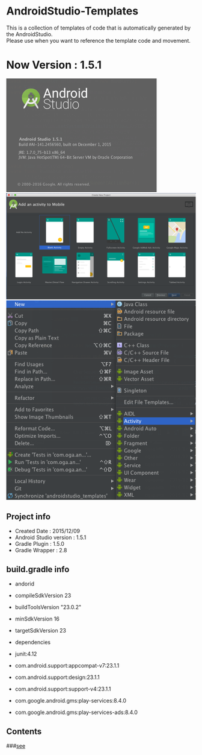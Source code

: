 # AndroidStudio-Templates

This is a collection of templates of code that is automatically generated by the AndroidStudio.  
Please use when you want to reference the template code and movement.

# Now Version : 1.5.1

![cap](art/about_as_v1.5.1.png)  
![cap](art/new_project_v1.5.1.png)  
![cap](art/new_v1.5.1.png)  

## Project info
* Created Date : 2015/12/09
* Android Studio version : 1.5.1
* Gradle Plugin : 1.5.0
* Gradle Wrapper : 2.8

## build.gradle info

* andorid
 * compileSdkVersion 23
 * buildToolsVersion "23.0.2"
 * minSdkVersion 16
 * targetSdkVersion 23

* dependencies
 * junit:4.12
 * com.android.support:appcompat-v7:23.1.1
 * com.android.support:design:23.1.1
 * com.android.support:support-v4:23.1.1
 * com.google.android.gms:play-services:8.4.0
 * com.google.android.gms:play-services-ads:8.4.0


## Contents

###[see](https://github.com/ogapants/AndroidStudio-Templates/tree/master/app/src/main/java/com/oga/androidstudio_templates)